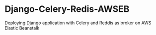 # Django-Celery-Redis-AWSEB
Deploying Django application with Celery and Reddis as broker on AWS Elastic Beanstalk
